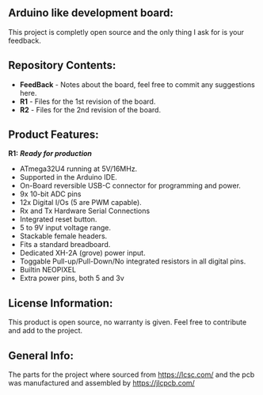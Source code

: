 Arduino like development board:
-------------------
This project is completly open source and the only thing I ask for is your feedback.

Repository Contents:
-------------------
* **FeedBack** - Notes about the board, feel free to commit any suggestions here.
* **R1** - Files for the 1st revision of the board.
* **R2** - Files for the 2nd revision of the board.

Product Features:
----------------
**R1:** _**Ready for production**_
 - ATmega32U4 running at 5V/16MHz.
 - Supported in the Arduino IDE.
 - On-Board reversible USB-C connector for programming and power.
 - 9x 10-bit ADC pins
 - 12x Digital I/Os (5 are PWM capable).
 - Rx and Tx Hardware Serial Connections
 - Integrated reset button.
 - 5 to 9V input voltage range.
 - Stackable female headers.
 - Fits a standard breadboard.
 - Dedicated XH-2A (grove) power input.
 - Toggable Pull-up/Pull-Down/No integrated resistors in all digital pins.
 - Builtin NEOPIXEL
 - Extra power pins, both 5 and 3v

License Information:
-------------------
This product is open source, no warranty is given.
Feel free to contribute and add to the project.

General Info:
-------------------
The parts for the project where sourced from https://lcsc.com/ and the pcb was manufactured and assembled by https://jlcpcb.com/
